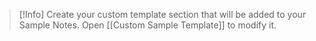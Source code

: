 > [!Info] Create your custom template section that will be added to your Sample Notes.
> Open [[Custom Sample Template]] to modify it.

